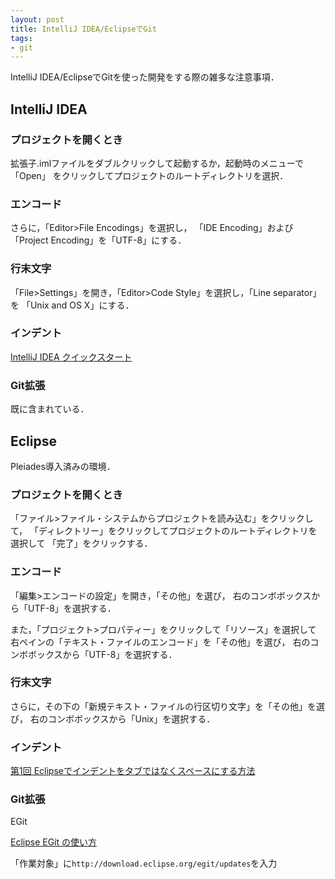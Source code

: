 ```yaml
---
layout: post
title: IntelliJ IDEA/EclipseでGit
tags:
- git
---
```


IntelliJ IDEA/EclipseでGitを使った開発をする際の雑多な注意事項．

## IntelliJ IDEA

### プロジェクトを開くとき

拡張子.imlファイルをダブルクリックして起動するか，起動時のメニューで「Open」
をクリックしてプロジェクトのルートディレクトリを選択．

### エンコード

さらに，「Editor>File Encodings」を選択し，
「IDE Encoding」および「Project Encoding」を「UTF-8」にする．

### 行末文字

「File>Settings」を開き，「Editor>Code Style」を選択し，「Line separator」を
「Unix and OS X」にする．

### インデント

[IntelliJ IDEA クイックスタート](http://samuraism.com/products/jetbrains/intellij-idea/quickstart/codestyle-and-formatting)

### Git拡張

既に含まれている．

## Eclipse

Pleiades導入済みの環境．

### プロジェクトを開くとき

「ファイル>ファイル・システムからプロジェクトを読み込む」をクリックして，
「ディレクトリー」をクリックしてプロジェクトのルートディレクトリを選択して
「完了」をクリックする．

### エンコード

「編集>エンコードの設定」を開き，「その他」を選び，
右のコンボボックスから「UTF-8」を選択する．

また，「プロジェクト>プロパティー」をクリックして「リソース」を選択して
右ペインの「テキスト・ファイルのエンコード」を「その他」を選び，
右のコンボボックスから「UTF-8」を選択する．

### 行末文字

さらに，その下の「新規テキスト・ファイルの行区切り文字」を「その他」を選び，
右のコンボボックスから「Unix」を選択する．

### インデント

[第1回 Eclipseでインデントをタブではなくスペースにする方法](http://d.hatena.ne.jp/bi_na/20100127/1264585042)

### Git拡張

EGit

[Eclipse EGit の使い方](http://another.maple4ever.net/archives/2060/)

「作業対象」に`http://download.eclipse.org/egit/updates`を入力

